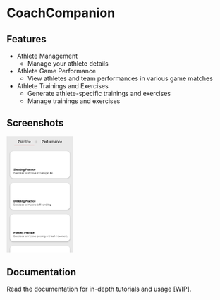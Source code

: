 # CoachCompanion

## Features
- Athlete Management
  - Manage your athlete details
- Athlete Game Performance
  - View athletes and team performances in various game matches
- Athlete Trainings and Exercises
  - Generate athlete-specific trainings and exercises
  - Manage trainings and exercises

## Screenshots
<img src="https://github.com/kentlance/CoachCompanion-Mobile/blob/master/assets/images/practice.png" width="30%" alt="Practice Screenshot">

## Documentation
Read the documentation for in-depth tutorials and usage [WIP].
